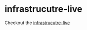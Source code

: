 # infrastrucutre-live

Checkout the [infrastrucutre-live](https://github.com/vistimi/infrastructure-live)